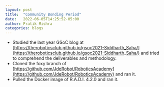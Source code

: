 ```yaml
---
layout: post
title:  "Community Bonding Period"
date:   2022-06-05T14:25:52-05:00
author: Pratik Mishra
categories: blogs
---
```


- Studied the last year GSoC blog at [https://theroboticsclub.github.io/gsoc2021-Siddharth_Saha/](https://theroboticsclub.github.io/gsoc2021-Siddharth_Saha/) and tried to comprehend the deliverables and methodology. 
- Cloned the foxy branch of [https://github.com/JdeRobot/RoboticsAcademy](https://github.com/JdeRobot/RoboticsAcademy)  and ran it. 
- Pulled the Docker image of R.A.D.I. 4.2.0 and ran it. 
